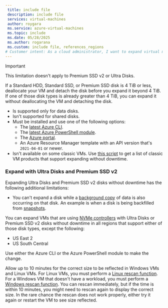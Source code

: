 ```yaml
---
 title: include file
 description: include file
 services: virtual-machines
 author: roygara
 ms.service: azure-virtual-machines
 ms.topic: include
 ms.date: 05/28/2025
 ms.author: rogarana
 ms.custom: include file, references_regions
# Customer intent: As a cloud administrator, I want to expand virtual machine disks efficiently, so that I can manage storage capacity without downtime and ensure optimal performance in my infrastructure.
---
```

> [!IMPORTANT]
> This limitation doesn't apply to Premium SSD v2 or Ultra Disks.
>
> If a Standard HDD, Standard SSD, or Premium SSD disk is 4 TiB or less, deallocate your VM and detach the disk before you expand it beyond 4 TiB. If one of those disk types is already greater than 4 TiB, you can expand it without deallocating the VM and detaching the disk.

- Is supported only for data disks.
- Isn't supported for shared disks.
- Must be installed and use one of the following options:
    - The [latest Azure CLI](/cli/azure/install-azure-cli).
    - The [latest Azure PowerShell module](/powershell/azure/install-azure-powershell).
    - The [Azure portal](https://portal.azure.com/).
    - An Azure Resource Manager template with an API version that's `2021-04-01` or newer.
- Isn't available on some classic VMs. Use [this script](#expand-without-downtime-classic-vm-sku-support) to get a list of classic VM products that support expanding without downtime.

### Expand with Ultra Disks and Premium SSD v2

Expanding Ultra Disks and Premium SSD v2 disks without downtime has the following additional limitations:

- You can't expand a disk while a [background copy](../scripts/create-managed-disk-from-snapshot.md#performance-impact---background-copy-process) of data is also occurring on that disk. An example is when a disk is being backfilled from [snapshots](/azure/virtual-machines/disks-incremental-snapshots?tabs=azure-cli).

You can expand VMs that are using [NVMe controllers](../nvme-overview.md) with Ultra Disks or Premium SSD v2 disks without downtime in all regions that support either of those disk types, except the following: 

- US East 2
- US South Central
  
Use either the Azure CLI or the Azure PowerShell module to make the change.

Allow up to 10 minutes for the correct size to be reflected in Windows VMs and Linux VMs. For Linux VMs, you must perform a [Linux rescan function](/azure/virtual-machines/linux/expand-disks?tabs=ubuntu#detecting-a-changed-disk-size). For a Windows VM that doesn't have a workload, you must perform a [Windows rescan function](/windows-hardware/drivers/devtest/devcon-rescan). You can rescan immediately, but if the time is within 10 minutes, you might need to rescan again to display the correct size. In the rare chance the rescan does not work properly, either try it again or restart the VM to see size reflected. 
